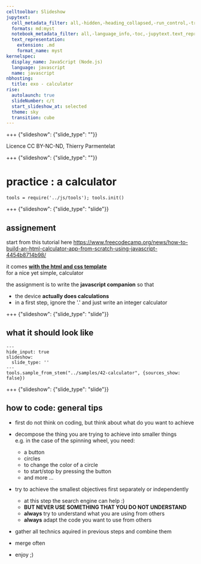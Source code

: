 ```yaml
---
celltoolbar: Slideshow
jupytext:
  cell_metadata_filter: all,-hidden,-heading_collapsed,-run_control,-trusted
  formats: md:myst
  notebook_metadata_filter: all,-language_info,-toc,-jupytext.text_representation.jupytext_version,-jupytext.text_representation.format_version
  text_representation:
    extension: .md
    format_name: myst
kernelspec:
  display_name: JavaScript (Node.js)
  language: javascript
  name: javascript
nbhosting:
  title: exo - calculator
rise:
  autolaunch: true
  slideNumber: c/t
  start_slideshow_at: selected
  theme: sky
  transition: cube
---
```


+++ {"slideshow": {"slide_type": ""}}

Licence CC BY-NC-ND, Thierry Parmentelat

+++ {"slideshow": {"slide_type": ""}}

# practice : a calculator

```{code-cell}
tools = require('../js/tools'); tools.init()
```

+++ {"slideshow": {"slide_type": "slide"}}

## assignement

start from this tutorial here
https://www.freecodecamp.org/news/how-to-build-an-html-calculator-app-from-scratch-using-javascript-4454b8714b98/

it comes [**with the html and css template**](https://codepen.io/zellwk/pen/pLgmGL)  
for a nice yet simple, calculator

the assignment is to write the **javascript companion** so that

* the device **actually does calculations**
* in a first step, ignore the '.' and just write an integer calculator

+++ {"slideshow": {"slide_type": "slide"}}

## what it should look like

```{code-cell}
---
hide_input: true
slideshow:
  slide_type: ''
---
tools.sample_from_stem("../samples/42-calculator", {sources_show: false})
```

+++ {"slideshow": {"slide_type": "slide"}}

## how to code: general tips

* first do not think on coding, but think about what do you want to achieve
* decompose the thing you are trying to achieve into smaller things  
  e.g. in the case of the spinning wheel, you need:

  * a button
  * circles
  * to change the color of a circle
  * to start/stop by pressing the button
  * and more ...
* try to achieve the smallest objectives first separately or independently
  * at this step the search engine can help :)
  * **BUT NEVER USE SOMETHING THAT YOU DO NOT UNDERSTAND**
  * **always** try to understand what you are using from others
  * **always** adapt the code you want to use from others
* gather all technics aquired in previous steps and combine them
* merge often
* enjoy ;)

